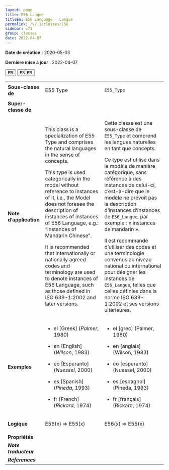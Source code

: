 ```yaml
---
layout: page
title: E56 Langue
titleEn: E56 Language - Langue
permalink: /v7.1/classes/E56
sidebar: v71
group: classes
date: 2022-04-07
---
```


**Date de création** : 2020-05-03

**Dernière mise à jour** : 2022-04-07

<div class="lang-buttons">
  <button id="fr" class="activate">FR</button>
  <button id="en-fr">EN-FR</button>
</div>

<table>
				<tbody>
				<tr>
					<td><strong>Sous-classe de</strong></td>
					<td class="en"><p>E55 Type</p>
							</td>
						<td><p><code class="language-plaintext highlighter-rouge">E55_Type</code></p>
							</td>
						</tr>
					<tr>
					<td><strong>Super-classe de</strong></td>
					<td class="en"><p></p>
							</td>
						<td><p></p>
							</td>
						</tr>
					<tr>
					<td><strong>Note d’application</strong></td>
					<td class="en"><p>This class is a specialization of E55 Type and comprises the natural languages in the sense of concepts.</p>
							<p>This type is used categorically in the model without reference to instances of it, i.e., the Model does not foresee the description of instances of instances of E56 Language, e.g.: “instances of Mandarin Chinese”.</p>
							<p>It is recommended that internationally or nationally agreed codes and terminology are used to denote instances of E56 Language, such as those defined in ISO 639-1:2002 and later versions.</p>
							</td>
						<td><p>Cette classe est une sous-classe de <code class="language-plaintext highlighter-rouge">E55_Type</code> et comprend les langues naturelles en tant que concepts. </p>
							<p></p>
							<p>Ce type est utilisé dans le modèle de manière catégorique, sans référence à des instances de celui-ci, c’est-à-dire que le modèle ne prévoit pas la description d’instances d’instances de <code class="language-plaintext highlighter-rouge">E56_Langue</code>, par exemple : « instances de mandarin ».</p>
							<p></p>
							<p>Il est recommandé d’utiliser des codes et une terminologie convenus au niveau national ou international pour désigner les instances de <code class="language-plaintext highlighter-rouge">E56_Langue</code>, telles que celles définies dans la norme ISO 639-1:2002 et ses versions ultérieures. </p>
							</td>
						</tr>
					<tr>
					<td><strong>Exemples</strong></td>
					<td class="en"><ul><li><p>el [Greek] (<em>Palmer</em>, 1980)</p>
							</li>
									<li><p>en [English] (<em>Wilson</em>, 1983)</p>
							</li>
										<li><p>eo [Esperanto] (<em>Nuessel</em>, 2000)</p>
							</li>
										<li><p>es [Spanish] (<em>Pineda</em>, 1993)</p>
							</li>
										<li><p>fr [French] (<em>Rickard</em>, 1974)</p>
							</li></ul>
										</td>
						<td><ul><li><p>el [grec] (Palmer, 1980)</p>
							</li>
									<li><p>en [anglais] (Wilson, 1983)</p>
							</li>
										<li><p>eo [esperanto] (Nuessel, 2000)</p>
							</li>
										<li><p>es [espagnol] (Pineda, 1993)</p>
							</li>
										<li><p>fr [français] (Rickard, 1974)</p>
							</li></ul>
										</td>
						</tr>
					<tr>
					<td><strong>Logique</strong></td>
					<td class="en"><p>E56(x) ⇒ E55(x)</p>
							</td>
						<td><p>E56(x) ⇒ E55(x)</p>
							</td>
						</tr>
					<tr>
					<td><strong>Propriétés</strong></td>
					<td class="en"><p></p>
							</td>
						<td><p></p>
							</td>
						</tr>
					<tr>
					<td><strong><em>Note traducteur</em></strong></td>
					<td colspan="2"><p></p>
							</td>
						</tr>
					<tr>
					<td><strong><em>Références</em></strong></td>
					<td colspan="2"><p><em></em></p>
							</td>
						</tr>
					</tbody>
				</table>
				